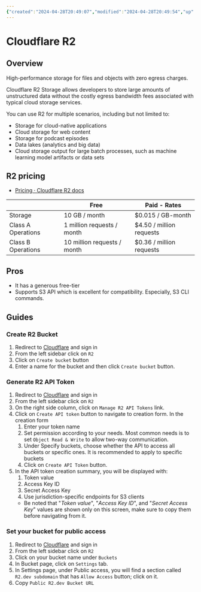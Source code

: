 ```yaml
---
{"created":"2024-04-28T20:49:07","modified":"2024-04-28T20:49:54","up":null,"tags":null,"completed":null,"dg-publish":true,"permalink":"/50-59-technical-skills/50-web-development/50-03-cloud/cloud-storage/cloudflare-r2/","dgPassFrontmatter":true,"updated":"2024-04-28T20:49:54"}
---
```


# Cloudflare R2


## Overview

High-performance storage for files and objects with zero egress charges.

Cloudflare R2 Storage allows developers to store large amounts of unstructured data without the costly egress bandwidth fees associated with typical cloud storage services.

You can use R2 for multiple scenarios, including but not limited to:

- Storage for cloud-native applications
- Cloud storage for web content
- Storage for podcast episodes
- Data lakes (analytics and big data)
- Cloud storage output for large batch processes, such as machine learning model artifacts or data sets

## R2 pricing

- [Pricing · Cloudflare R2 docs](https://developers.cloudflare.com/r2/pricing/)

| |Free|Paid - Rates|
|---|---|---|
|Storage|10 GB / month|$0.015 / GB-month|
|Class A Operations|1 million requests / month|$4.50 / million requests|
|Class B Operations|10 million requests / month|$0.36 / million requests|

## Pros

- It has a generous free-tier
- Supports S3 API which is excellent for compatibility. Especially, S3 CLI commands.

## Guides

### Create R2 Bucket

1. Redirect to [Cloudflare](https://www.cloudflare.com/) and sign in
2. From the left sidebar click on `R2`
3. Click on `Create bucket` button
4. Enter a name for the bucket and then click `Create bucket` button.

### Generate R2 API Token

1. Redirect to [Cloudflare](https://www.cloudflare.com/) and sign in
2. From the left sidebar click on `R2`
3. On the right side column, click on `Manage R2 API Tokens` link.
4. Click on `Create API token` button to navigate to creation form. In the creation form
	1. Enter your token name
	2. Set permission according to your needs. Most common needs is to set `Object Read & Write` to allow two-way communication.
	3. Under Specify buckets, choose whether the API to access all buckets or specific ones. It is recommended to apply to specific buckets
	4. Click on `Create API Token` button.
5. In the API token creation summary, you will be displayed with:
	1. Token value
	2. Access Key ID
	3. Secret Access Key
	4. Use jurisdiction-specific endpoints for S3 clients
	- Be noted that "*Token value*", "*Access Key ID*", and "*Secret Access Key*" values are shown only on this screen, make sure to copy them before navigating from it.

### Set your bucket for public access

1. Redirect to [Cloudflare](https://www.cloudflare.com/) and sign in
2. From the left sidebar click on `R2`
3. Click on your bucket name under `Buckets`
4. In Bucket page, click on `Settings` tab.
5. In Settings page, under Public access, you will find a section called `R2.dev subdomain` that has `Allow Access` button; click on it.
6. Copy `Public R2.dev Bucket URL`